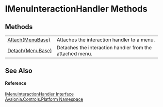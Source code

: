 # IMenuInteractionHandler Methods




## Methods
<table>
<tr>
<td><a href="M_Avalonia_Controls_Platform_IMenuInteractionHandler_Attach">Attach(MenuBase)</a></td>
<td>Attaches the interaction handler to a menu.</td>
</tr>
<tr>
<td><a href="M_Avalonia_Controls_Platform_IMenuInteractionHandler_Detach">Detach(MenuBase)</a></td>
<td>Detaches the interaction handler from the attached menu.</td>
</tr>
</table>

## See Also


#### Reference
<a href="T_Avalonia_Controls_Platform_IMenuInteractionHandler">IMenuInteractionHandler Interface</a>  
<a href="N_Avalonia_Controls_Platform">Avalonia.Controls.Platform Namespace</a>  
